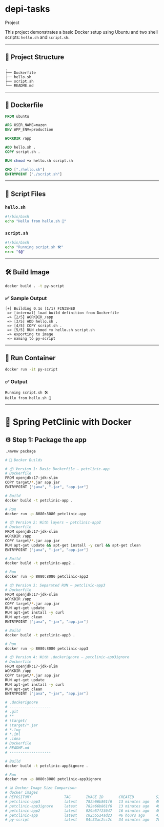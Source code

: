 # depi-tasks
Project

This project demonstrates a basic Docker setup using Ubuntu and two shell scripts: `hello.sh` and `script.sh`.

---

## 📁 Project Structure

```
.
├── Dockerfile
├── hello.sh
├── script.sh
└── README.md
```

---

## 🐳 Dockerfile

```Dockerfile
FROM ubuntu

ARG USER_NAME=mazen
ENV APP_ENV=production

WORKDIR /app

ADD hello.sh .
COPY script.sh .

RUN chmod +x hello.sh script.sh

CMD ["./hello.sh"]
ENTRYPOINT ["./script.sh"]
```

---

## 📜 Script Files

### `hello.sh`
```bash
#!/bin/bash
echo "Hello from hello.sh 🎉"
```

### `script.sh`
```bash
#!/bin/bash
echo "Running script.sh 🛠️"
exec "$@"
```

---

## 🛠️ Build Image

```bash
docker build . -t py-script
```

### ✅ Sample Output

```
[+] Building 0.1s (1/1) FINISHED
 => [internal] load build definition from Dockerfile
 => [2/5] WORKDIR /app
 => [3/5] ADD hello.sh .
 => [4/5] COPY script.sh .
 => [5/5] RUN chmod +x hello.sh script.sh
 => exporting to image
 => naming to py-script
```

---

## 🚀 Run Container

```bash
docker run -it py-script
```

### ✅ Output

```
Running script.sh 🛠️
Hello from hello.sh 🎉
```

---


# 🐳 Spring PetClinic with Docker

## ⚙️ Step 1: Package the app

```bash
./mvnw package

# 🧱 Docker Builds

# 📦 Version 1: Basic Dockerfile – petclinic-app
# Dockerfile
FROM openjdk:17-jdk-slim
COPY target/*.jar app.jar
ENTRYPOINT ["java", "-jar", "app.jar"]

# Build
docker build -t petclinic-app .

# Run
docker run -p 8080:8080 petclinic-app

# 📦 Version 2: With layers – petclinic-app2
# Dockerfile
FROM openjdk:17-jdk-slim
WORKDIR /app
COPY target/*.jar app.jar
RUN apt-get update && apt-get install -y curl && apt-get clean
ENTRYPOINT ["java", "-jar", "app.jar"]

# Build
docker build -t petclinic-app2 .

# Run
docker run -p 8080:8080 petclinic-app2

# 📦 Version 3: Separated RUN – petclinic-app3
# Dockerfile
FROM openjdk:17-jdk-slim
WORKDIR /app
COPY target/*.jar app.jar
RUN apt-get update
RUN apt-get install -y curl
RUN apt-get clean
ENTRYPOINT ["java", "-jar", "app.jar"]

# Build
docker build -t petclinic-app3 .

# Run
docker run -p 8080:8080 petclinic-app3

# 📦 Version 4: With .dockerignore – petclinic-app3ignore
# Dockerfile
FROM openjdk:17-jdk-slim
WORKDIR /app
COPY target/*.jar app.jar
RUN apt-get update
RUN apt-get install -y curl
RUN apt-get clean
ENTRYPOINT ["java", "-jar", "app.jar"]

# .dockerignore
# -------------------
# .git
# **
# !target/
# !target/*.jar
# *.log
# *.iml
# .idea
# Dockerfile
# README.md
# -------------------

# Build
docker build -t petclinic-app3ignore .

# Run
docker run -p 8080:8080 petclinic-app3ignore

# 📊 Docker Image Size Comparison
# docker images
# REPOSITORY               TAG       IMAGE ID       CREATED          SIZE
# petclinic-app3           latest    782a66b861f6   13 minutes ago   498MB
# petclinic-app3ignore     latest    782a66b861f6   13 minutes ago   498MB
# petclinic-app2           latest    029a57f23047   16 minutes ago   498MB
# petclinic-app            latest    c0255514ad23   46 hours ago     475MB
# py-script                latest    84c33ac2cc2c   34 minutes ago   78.1MB
```

